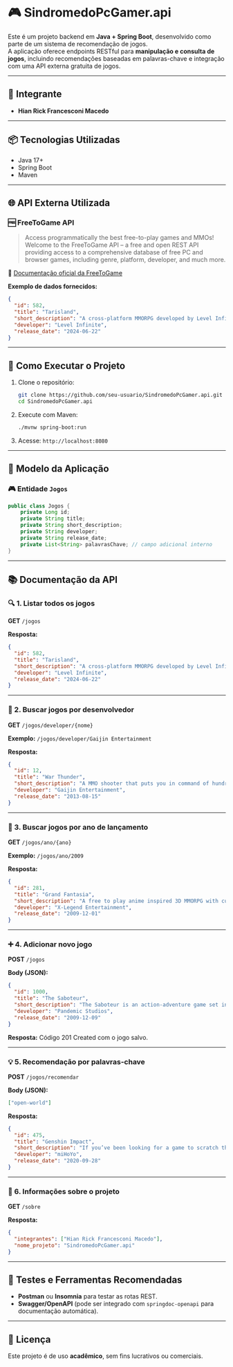 
# 🎮 SindromedoPcGamer.api

Este é um projeto backend em **Java + Spring Boot**, desenvolvido como parte de um sistema de recomendação de jogos.  
A aplicação oferece endpoints RESTful para **manipulação e consulta de jogos**, incluindo recomendações baseadas em palavras-chave e integração com uma API externa gratuita de jogos.

---

## 👤 Integrante

- **Hian Rick Francesconi Macedo**

---

## 📦 Tecnologias Utilizadas

- Java 17+
- Spring Boot
- Maven

---

## 🌐 API Externa Utilizada

### 🆓 FreeToGame API

> Access programmatically the best free-to-play games and MMOs!  
Welcome to the FreeToGame API – a free and open REST API providing access to a comprehensive database of free PC and browser games, including genre, platform, developer, and much more.

📎 [Documentação oficial da FreeToGame](https://www.freetogame.com/api)

**Exemplo de dados fornecidos:**

```json
{
  "id": 582,
  "title": "Tarisland",
  "short_description": "A cross-platform MMORPG developed by Level Infinite and Published by Tencent.",
  "developer": "Level Infinite",
  "release_date": "2024-06-22"
}
```

---

## 🚀 Como Executar o Projeto

1. Clone o repositório:
   ```bash
   git clone https://github.com/seu-usuario/SindromedoPcGamer.api.git
   cd SindromedoPcGamer.api
   ```

2. Execute com Maven:
   ```bash
   ./mvnw spring-boot:run
   ```

3. Acesse: `http://localhost:8080`

---

## 🧩 Modelo da Aplicação

### 🎮 Entidade `Jogos`

```java
public class Jogos {
    private Long id;
    private String title;
    private String short_description;
    private String developer;
    private String release_date;
    private List<String> palavrasChave; // campo adicional interno
}
```

---

## 📚 Documentação da API

### 🔍 1. Listar todos os jogos  
**GET** `/jogos`

**Resposta:**

```json
{
  "id": 582,
  "title": "Tarisland",
  "short_description": "A cross-platform MMORPG developed by Level Infinite and Published by Tencent.",
  "developer": "Level Infinite",
  "release_date": "2024-06-22"
}
```

---

### 🔎 2. Buscar jogos por desenvolvedor  
**GET** `/jogos/developer/{nome}`

**Exemplo:** `/jogos/developer/Gaijin Entertainment`

**Resposta:**

```json
{
  "id": 12,
  "title": "War Thunder",
  "short_description": "A MMO shooter that puts you in command of hundreds of the finest combat vehicles of World War II.",
  "developer": "Gaijin Entertainment",
  "release_date": "2013-08-15"
}
```

---

### 📅 3. Buscar jogos por ano de lançamento  
**GET** `/jogos/ano/{ano}`

**Exemplo:** `/jogos/ano/2009`

**Resposta:**

```json
{
  "id": 281,
  "title": "Grand Fantasia",
  "short_description": "A free to play anime inspired 3D MMORPG with customizable characters and companions.",
  "developer": "X-Legend Entertainment",
  "release_date": "2009-12-01"
}
```

---

### ➕ 4. Adicionar novo jogo  
**POST** `/jogos`

**Body (JSON):**

```json
{
  "id": 1000,
  "title": "The Saboteur",
  "short_description": "The Saboteur is an action-adventure game set in an open world environment and played from a third-person perspective.",
  "developer": "Pandemic Studios",
  "release_date": "2009-12-09"
}
```

**Resposta:** Código 201 Created com o jogo salvo.

---

### 💡 5. Recomendação por palavras-chave  
**POST** `/jogos/recomendar`

**Body (JSON):**

```json
["open-world"]
```

**Resposta:**

```json
{
  "id": 475,
  "title": "Genshin Impact",
  "short_description": "If you’ve been looking for a game to scratch that open-world action RPG itch, one with perhaps a bit of Asian flair, then you’re going to want to check out miHoYo’s Genshin Impact.",
  "developer": "miHoYo",
  "release_date": "2020-09-28"
}
```

---

### 📝 6. Informações sobre o projeto  
**GET** `/sobre`

**Resposta:**

```json
{
  "integrantes": ["Hian Rick Francesconi Macedo"],
  "nome_projeto": "SindromedoPcGamer.api"
}
```

---

## 🧪 Testes e Ferramentas Recomendadas

- **Postman** ou **Insomnia** para testar as rotas REST.
- **Swagger/OpenAPI** (pode ser integrado com `springdoc-openapi` para documentação automática).

---

## 📄 Licença

Este projeto é de uso **acadêmico**, sem fins lucrativos ou comerciais.

